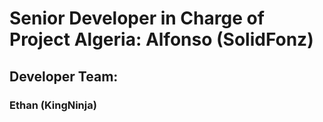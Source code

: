 <h1> Senior Developer in Charge of Project Algeria: Alfonso (SolidFonz) </h1>
<h2> Developer Team: </h2>
  <h3> Ethan (KingNinja) </h3>
